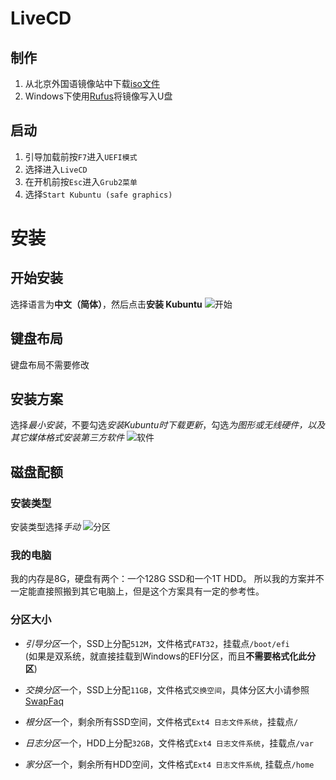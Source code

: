 # LiveCD

## 制作
1. 从北京外国语镜像站中下载[iso文件](https://mirrors.bfsu.edu.cn/ubuntu-cdimage/kubuntu/releases/groovy/release/kubuntu-20.10-desktop-amd64.iso)
2. Windows下使用[Rufus](https://github.com/pbatard/rufus/releases/download/v3.11/Rufus-3.11.appx)将镜像写入U盘

## 启动
1. 引导加载前按`F7`进入`UEFI模式`
2. 选择进入`LiveCD`
3. 在开机前按`Esc`进入`Grub2菜单`
4. 选择`Start Kubuntu (safe graphics)`

# 安装

## 开始安装
选择语言为**中文（简体）**，然后点击**安装 Kubuntu**
![开始](../img/kubuntu/install/start.png)

## 键盘布局
键盘布局不需要修改

## 安装方案
选择*最小安装*，不要勾选*安装Kubuntu时下载更新*，勾选*为图形或无线硬件，以及其它媒体格式安装第三方软件*
![软件](../img/kubuntu/install/software.png)

## 磁盘配额
### 安装类型
安装类型选择*手动*
![分区](../img/kubuntu/install/disk.png)

### 我的电脑
我的内存是8G，硬盘有两个：一个128G SSD和一个1T HDD。
所以我的方案并不一定能直接照搬到其它电脑上，但是这个方案具有一定的参考性。

### 分区大小

* *引导分区*一个，SSD上分配`512M`，文件格式`FAT32`，挂载点`/boot/efi`\
(如果是双系统，就直接挂载到Windows的EFI分区，而且**不需要格式化此分区**)

* *交换分区*一个，SSD上分配`11GB`，文件格式`交换空间`，具体分区大小请参照[SwapFaq](https://help.ubuntu.com/community/SwapFaq)

* *根分区*一个，剩余所有SSD空间，文件格式`Ext4 日志文件系统`，挂载点`/`

* *日志分区*一个，HDD上分配`32GB`，文件格式`Ext4 日志文件系统`，挂载点`/var`

* *家分区*一个，剩余所有HDD空间，文件格式`Ext4 日志文件系统`, 挂载点`/home`
